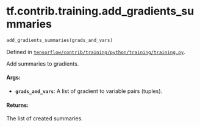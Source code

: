 <div itemscope itemtype="http://developers.google.com/ReferenceObject">
<meta itemprop="name" content="tf.contrib.training.add_gradients_summaries" />
</div>

# tf.contrib.training.add_gradients_summaries

``` python
add_gradients_summaries(grads_and_vars)
```



Defined in [`tensorflow/contrib/training/python/training/training.py`](https://www.tensorflow.org/code/tensorflow/contrib/training/python/training/training.py).

Add summaries to gradients.

#### Args:

* <b>`grads_and_vars`</b>: A list of gradient to variable pairs (tuples).


#### Returns:

  The list of created summaries.